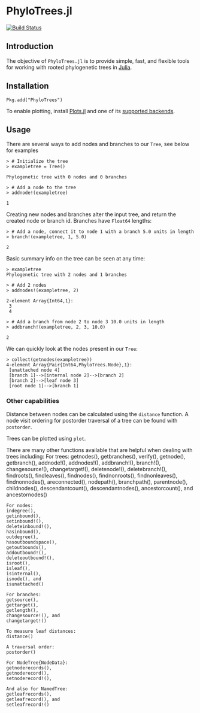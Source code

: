 # PhyloTrees.jl

[![Build Status](https://travis-ci.org/jangevaare/PhyloTrees.jl.svg?branch=master)](https://travis-ci.org/jangevaare/PhyloTrees.jl)

## Introduction

The objective of `PhyloTrees.jl` is to provide simple, fast, and flexible tools for working with rooted phylogenetic trees in [Julia](http://julialang.org).

## Installation
    Pkg.add("PhyloTrees")

To enable plotting, install [Plots.jl](https://github.com/tbreloff/Plots.jl) and one of its [supported backends](http://plots.readthedocs.io/en/latest/backends/).

## Usage

There are several ways to add nodes and branches to our `Tree`, see below for examples

    > # Initialize the tree
    > exampletree = Tree()

    Phylogenetic tree with 0 nodes and 0 branches

    > # Add a node to the tree
    > addnode!(exampletree)

    1

Creating new nodes and branches alter the input tree, and return the
created node or branch id. Branches have `Float64` lengths:

    > # Add a node, connect it to node 1 with a branch 5.0 units in length
    > branch!(exampletree, 1, 5.0)

    2

Basic summary info on the tree can be seen at any time:

    > exampletree
    Phylogenetic tree with 2 nodes and 1 branches
    
    > # Add 2 nodes
    > addnodes!(exampletree, 2)
    
    2-element Array{Int64,1}:
     3
     4

    > # Add a branch from node 2 to node 3 10.0 units in length
    > addbranch!(exampletree, 2, 3, 10.0)

    2

We can quickly look at the nodes present in our `Tree`:

    > collect(getnodes(exampletree))
    4-element Array{Pair{Int64,PhyloTrees.Node},1}:
     [unattached node 4]
     [branch 1]-->[internal node 2]-->[branch 2]
     [branch 2]-->[leaf node 3]
     [root node 1]-->[branch 1]

### Other capabilities

Distance between nodes can be calculated using the `distance` function. A node visit ordering for postorder traversal of a tree can be found with `postorder`.

Trees can be plotted using `plot`.

There are many other functions available that are helpful when dealing
with trees including:
    For trees:
    getnodes(),
    getbranches(),
    verify(),
    getnode(),
    getbranch(),
    addnode!(),
    addnodes!(),
    addbranch!(),
    branch!(),
    changesource!(),
    changetarget!(),
    deletenode!(),
    deletebranch!(),
    findroots(),
    findleaves(),
    findnodes(),
    findnonroots(),
    findnonleaves(),
    findnonnodes(),
    areconnected(),
    nodepath(),
    branchpath(),
    parentnode(),
    childnodes(),
    descendantcount(),
    descendantnodes(),
    ancestorcount(), and
    ancestornodes()

    For nodes:
    indegree(),
    getinbound(),
    setinbound!(),
    deleteinbound!(),
    hasinbound(),
    outdegree(),
    hasoutboundspace(),
    getoutbounds(),
    addoutbound!(),
    deleteoutbound!(),
    isroot(),
    isleaf(),
    isinternal(),
    isnode(), and
    isunattached()
    
    For branches:
    getsource(),
    gettarget(),
    getlength(),
    changesource!(), and
    changetarget!()
    
    To measure leaf distances:
    distance()

    A traversal order:
    postorder()

    For NodeTree{NodeData}:
    getnoderecords(), 
    getnoderecord(), 
    setnoderecord!(), 

    And also for NamedTree:
    getleafrecords(), 
    getleafrecord(), and 
    setleafrecord!()
